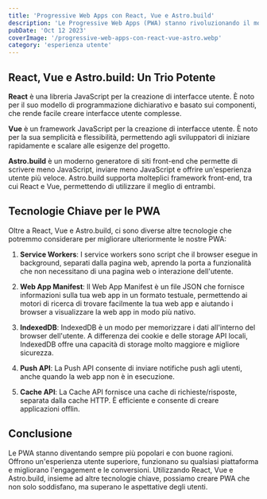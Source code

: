 ```yaml
---
title: 'Progressive Web Apps con React, Vue e Astro.build'
description: 'Le Progressive Web Apps (PWA) stanno rivoluzionando il modo in cui gli utenti interagiscono con il web. Combinando il meglio del web e delle applicazioni native, le PWA offrono un`esperienza utente coinvolgente e performante su qualsiasi dispositivo. In questo articolo, esploreremo come il nostro team utilizza React, Vue e Astro.build per creare PWA di alta qualità.'
pubDate: 'Oct 12 2023'
coverImage: '/progressive-web-apps-con-react-vue-astro.webp'
category: 'esperienza utente'
---
```


## React, Vue e Astro.build: Un Trio Potente

**React** è una libreria JavaScript per la creazione di interfacce utente. È noto per il suo modello di programmazione dichiarativo e basato sui componenti, che rende facile creare interfacce utente complesse.

**Vue** è un framework JavaScript per la creazione di interfacce utente. È noto per la sua semplicità e flessibilità, permettendo agli sviluppatori di iniziare rapidamente e scalare alle esigenze del progetto.

**Astro.build** è un moderno generatore di siti front-end che permette di scrivere meno JavaScript, inviare meno JavaScript e offrire un'esperienza utente più veloce. Astro.build supporta molteplici framework front-end, tra cui React e Vue, permettendo di utilizzare il meglio di entrambi.

## Tecnologie Chiave per le PWA

Oltre a React, Vue e Astro.build, ci sono diverse altre tecnologie che potremmo considerare per migliorare ulteriormente le nostre PWA:

1. **Service Workers**: I service workers sono script che il browser esegue in background, separati dalla pagina web, aprendo la porta a funzionalità che non necessitano di una pagina web o interazione dell'utente.

2. **Web App Manifest**: Il Web App Manifest è un file JSON che fornisce informazioni sulla tua web app in un formato testuale, permettendo ai motori di ricerca di trovare facilmente la tua web app e aiutando i browser a visualizzare la web app in modo più nativo.

3. **IndexedDB**: IndexedDB è un modo per memorizzare i dati all'interno del browser dell'utente. A differenza dei cookie e delle storage API locali, IndexedDB offre una capacità di storage molto maggiore e migliore sicurezza.

4. **Push API**: La Push API consente di inviare notifiche push agli utenti, anche quando la web app non è in esecuzione.

5. **Cache API**: La Cache API fornisce una cache di richieste/risposte, separata dalla cache HTTP. È efficiente e consente di creare applicazioni offlin.

## Conclusione

Le PWA stanno diventando sempre più popolari e con buone ragioni. Offrono un'esperienza utente superiore, funzionano su qualsiasi piattaforma e migliorano l'engagement e le conversioni. Utilizzando React, Vue e Astro.build, insieme ad altre tecnologie chiave, possiamo creare PWA che non solo soddisfano, ma superano le aspettative degli utenti.

